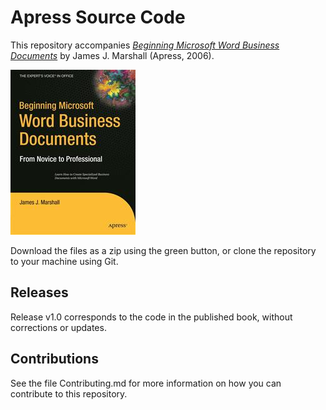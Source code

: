 # Apress Source Code

This repository accompanies [*Beginning Microsoft Word Business Documents*](http://www.apress.com/9781590597286) by James J. Marshall (Apress, 2006).

![Cover image](9781590597286.jpg)

Download the files as a zip using the green button, or clone the repository to your machine using Git.

## Releases

Release v1.0 corresponds to the code in the published book, without corrections or updates.

## Contributions

See the file Contributing.md for more information on how you can contribute to this repository.

